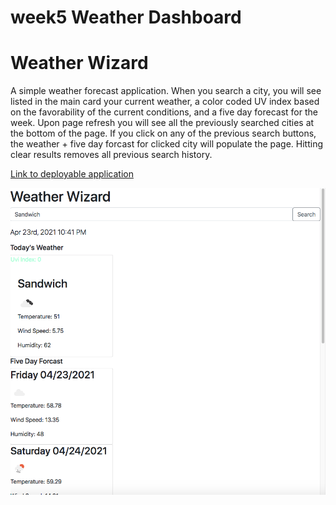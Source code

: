 # week5 Weather Dashboard

<h1>Weather Wizard</h1>
A simple weather forecast application. When you search a city, you will see listed in the main card your current weather, a color coded UV index based on the favorability of the current conditions, and a five day forecast for the week. Upon page refresh you will see all the previously searched cities at the bottom of the page. If you click on any of the previous search buttons, the weather + five day forcast for clicked city will populate the page. Hitting clear results removes all previous search history.

[Link to deployable application](https://relentlessreed.github.io/week6/)

![Screenshot](weatherscreenshot.png)
